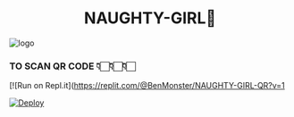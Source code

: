 <h1 align="center"><b> NAUGHTY-GIRL🔞  </b></h1>

![logo](https://imgur.com/a/9q36bn9) 

### TO SCAN QR CODE 👇🏻👇🏻👇🏻





[![Run on Repl.it](https://replit.com/@BenMonster/NAUGHTY-GIRL-QR?v=1





[![Deploy](https://www.herokucdn.com/deploy/button.svg)](https://heroku.com/deploy?template=https://github.com/Ben-Monster/NAUGHTY-GIRL.git) 

     


